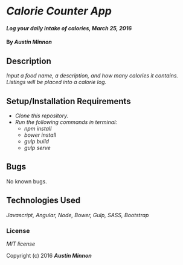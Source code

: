 # _Calorie Counter App_

#### _Log your daily intake of calories, March 25, 2016_

#### By _**Austin Minnon**_

## Description

_Input a food name, a description, and how many calories it contains. Listings will be placed into a calorie log._

## Setup/Installation Requirements

* _Clone this repository._
* _Run the following commands in terminal:_
  * _npm install_
  * _bower install_
  * _gulp build_
  * _gulp serve_

## Bugs
 No known bugs.

## Technologies Used

_Javascript, Angular, Node, Bower, Gulp, SASS, Bootstrap_

### License

_MIT license_

Copyright (c) 2016 _**Austin Minnon**_
